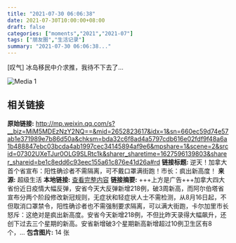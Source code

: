 ```yaml
---
title: "2021-07-30 06:06:38"
date: 2021-07-30T10:00:00+08:00
draft: false
categories: ["moments","2021","2021-07"]
tags: ["朋友圈","生活记录"]
summary: "2021-07-30 06:06:38..."
---
```


[叹气] 冰岛移民中介求推，我待不下去了…

![Media 1](/Moments/photos/2021-07-30/202107300606380.jpg)

## 相关链接

**原始链接:** http://mp.weixin.qq.com/s?__biz=MjM5MDEzNzY2NQ==&mid=2652823617&idx=1&sn=660ec59d74e57ab1e371989e7b86d50a&chksm=bda32c6f8ad4a5797cdb616e02fdf9f48a6a1b488847ebc03bcda4ab1997cec34145894af9e6&mpshare=1&scene=2&srcid=07302UXeTJur0OLG9SLRtc1k&sharer_sharetime=1627596139803&sharer_shareid=be1c8edd6c93eec155a61c876e41d26a#rd
**链接标题:** 逆天！加拿大首个省宣布：阳性确诊者不需隔离，可不戴口罩满街跑！市长：疯出新高度！
**来源:** 超级生活
**本地链接:** [查看完整内容](/link_content/2021/07/2021-07-30/link_content/)
**链接摘要:** +++上方是广告+++加拿大四大省份近日疫情大幅反弹，安省今天大反弹新增218例，破3周新高，而阿尔伯塔省宣布分两个阶段修改新冠规则，无症状和轻症状人士不需检测，从8月16日起，不但取消口罩禁令，阳性确诊者也不需强制要求隔离，可以满大街跑，卡尔加里市长怒斥：这绝对是疯出新高度。安省今天新增218例，不但比昨天录得大幅飙升，还创下过去三个星期的新高。安省新增破3个星期新高新增超过10例卫生区有8个，...
**包含图片:** 14 张

